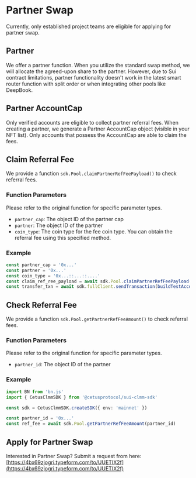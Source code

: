 # Partner Swap

Currently, only established project teams are eligible for applying for partner swap.

## Partner

We offer a partner function. When you utilize the standard swap method, we will allocate the agreed-upon share to the partner. However, due to Sui contract limitations, partner functionality doesn't work in the latest smart router function with split order or when integrating other pools like DeepBook.

## Partner AccountCap

Only verified accounts are eligible to collect partner referral fees. When creating a partner, we generate a Partner AccountCap object (visible in your NFT list). Only accounts that possess the AccountCap are able to claim the fees.

## Claim Referral Fee

We provide a function `sdk.Pool.claimPartnerRefFeePayload()` to check referral fees.

### Function Parameters

Please refer to the original function for specific parameter types.

- `partner_cap`: The object ID of the partner cap
- `partner`: The object ID of the partner
- `coin_type`: The coin type for the fee coin type. You can obtain the referral fee using this specified method.

### Example

```typescript
const partner_cap = '0x...'
const partner = '0x...'
const coin_type = '0x...::...::....'
const claim_ref_ree_payload = await sdk.Pool.claimPartnerRefFeePayload(partner_cap, partner, coin_type)
const transfer_txn = await sdk.fullClient.sendTransaction(buildTestAccount(), claim_ref_ree_payload)
```

## Check Referral Fee

We provide a function `sdk.Pool.getPartnerRefFeeAmount()` to check referral fees.

### Function Parameters

Please refer to the original function for specific parameter types.

- `partner_id`: The object ID of the partner

### Example

```typescript
import BN from 'bn.js'
import { CetusClmmSDK } from '@cetusprotocol/sui-clmm-sdk'

const sdk = CetusClmmSDK.createSDK({ env: 'mainnet' })

const partner_id = '0x...'
const ref_fee = await sdk.Pool.getPartnerRefFeeAmount(partner_id)
```

## Apply for Partner Swap

Interested in Partner Swap? Submit a request from here:
[https://4bx69zjogri.typeform.com/to/UUETIX2f](https://4bx69zjogri.typeform.com/to/UUETIX2f)
